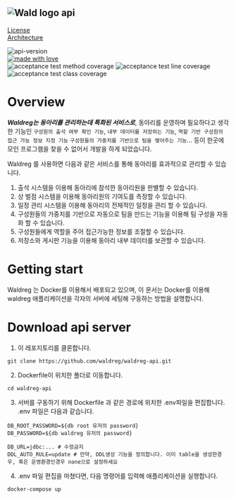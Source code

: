    
   
![Wald logo](https://user-images.githubusercontent.com/62425964/214485760-209749e1-fddd-44ea-9c21-a689a4add5cc.svg) __api__
---
[License](https://github.com/waldreg/waldreg-api/blob/main/LICENSE)      
[Architecture](https://waldreg.notion.site/Architecture-7a8ff1b597464d468a692f150ca3f755)     
      
![api-version](https://img.shields.io/badge/api--version-0.5.4-92CE64)    
[![made with love](https://camo.githubusercontent.com/c6c5b56fc051557203c6dffa4242b41b09ff22f6303da15e47162a5c1691e8a5/68747470733a2f2f696d672e736869656c64732e696f2f62616467652f4d616465253230776974682d4c6f76652d2d2545322539442541342d726564)](https://camo.githubusercontent.com/c6c5b56fc051557203c6dffa4242b41b09ff22f6303da15e47162a5c1691e8a5/68747470733a2f2f696d672e736869656c64732e696f2f62616467652f4d616465253230776974682d4c6f76652d2d2545322539442541342d726564)   
![acceptance test method coverage](https://img.shields.io/badge/Acceptance%20test%20method%20coverage-92%25-brightgreen) ![acceptance test line coverage](https://img.shields.io/badge/Acceptance%20test%20line%20coverage-93%25-brightgreen) ![acceptance test class coverage](https://img.shields.io/badge/Acceptance%20test%20class%20coverage-96%25-brightgreen)   

# Overview
***Waldreg는 동아리를 관리하는데 특화된 서비스로***, 동아리를 운영하며 필요하다고 생각한 기능인 `구성원의 출석 여부 확인 기능`, `내부 데이터를 저장하는 기능`, `역할 기반 구성원의 접근 가능 정보 지정 기능` `구성원들의 가중치를 기반으로 팀을 맺어주는 기능`... 등이 한곳에 모인 프로그램을 찾을 수 없어서 개발을 하게 되었습니다.    
     
Waldreg 를 사용하면 다음과 같은 서비스를 통해 동아리를 효과적으로 관리할 수 있습니다.
1. 출석 시스템을 이용해 동아리에 참석한 동아리원을 판별할 수 있습니다.
2. 상 벌점 시스템을 이용해 동아리원의 기여도를 측정할 수 있습니다.
3. 일정 관리 시스템을 이용해 동아리의 전체적인 일정을 관리 할 수 있습니다.
4. 구성원들의 가중치를 기반으로 자동으로 팀을 만드는 기능을 이용해 팀 구성을 자동화 할 수 있습니다.
5. 구성원들에게 역할을 주어 접근가능한 정보를 조절할 수 있습니다.
6. 저장소와 게시판 기능을 이용해 동아리 내부 데이터를 보관할 수 있습니다.   


# Getting start
Waldreg 는 Docker를 이용해서 배포되고 있으며, 이 문서는 Docker를 이용해 waldreg 애플리케이션을 각자의 서버에 세팅해 구동하는 방법을 설명합니다.

# Download api server 
1. 이 레포지토리를 클론합니다.
``` shell
git clone https://github.com/waldreg/waldreg-api.git
```

2. Dockerfile이 위치한 폴더로 이동합니다.
``` shell
cd waldreg-api
```

3. 서버를 구동하기 위해 Dockerfile 과 같은 경로에 위치한 .env파일을 편집합니다.   
   .env 파일은 다음과 같습니다.
```shell
DB_ROOT_PASSWORD=${db root 유저의 password} 
DB_PASSWORD=${db waldreg 유저의 password} 

DB_URL=jdbc:... # 수정금지 
DDL_AUTO_RULE=update # 만약, DDL생성 기능을 정의합니다. 이미 table을 생성한경우, 혹은 운영환경인경우 none으로 설정하세요
```

4. .env 파일 편집을 마쳤다면, 다음 명령어를 입력해 애플리케이션을 실행합니다.
```shell
docker-compose up
```
